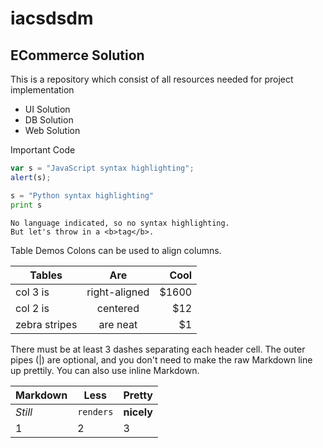 # iacsdsdm

##  ECommerce Solution
This is a repository which consist of all resources needed for project implementation
- UI Solution
- DB Solution
- Web Solution


Important Code

```javascript
var s = "JavaScript syntax highlighting";
alert(s);
```
 
```python
s = "Python syntax highlighting"
print s
```


 
```
No language indicated, so no syntax highlighting. 
But let's throw in a <b>tag</b>.
```


Table Demos
Colons can be used to align columns.

| Tables        | Are           | Cool  |
| ------------- |:-------------:| -----:|
| col 3 is      | right-aligned | $1600 |
| col 2 is      | centered      |   $12 |
| zebra stripes | are neat      |    $1 |

There must be at least 3 dashes separating each header cell.
The outer pipes (|) are optional, and you don't need to make the 
raw Markdown line up prettily. You can also use inline Markdown.

Markdown | Less | Pretty
--- | --- | ---
*Still* | `renders` | **nicely**
1 | 2 | 3